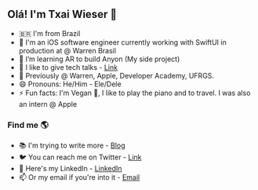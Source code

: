 ## Olá! I'm Txai Wieser 👋

- 🇧🇷 I'm from Brazil <br>
- 🔭 I'm an iOS software engineer currently working with SwiftUI in production at @ Warren Brasil <br>
- 📱 I’m learning AR to build Anyon (My side project) <br>
- 👯 I like to give tech talks - [Link](https://github.com/txaiwieser/talks) <br>
- 💼 Previously @ Warren, Apple, Developer Academy, UFRGS.
- 😄 Pronouns: He/Him - Ele/Dele <br>
- ⚡ Fun facts: I'm Vegan 🌱, I like to play the piano and to travel. I was also an intern @ Apple <br>

### Find me 🌎

- 📚 I'm trying to write more - [Blog](txaiwieser.github.io/articles) <br>
- 🐦 You can reach me on Twitter - [Link](https://twitter.com/txaiwieser) <br>
- 💼 Here's my LinkedIn - [LinkedIn](https://www.linkedin.com/in/txaiwieser) <br>
- 📫 Or my email if you're into it - [Email](txaidw@gmail.com) <br>
